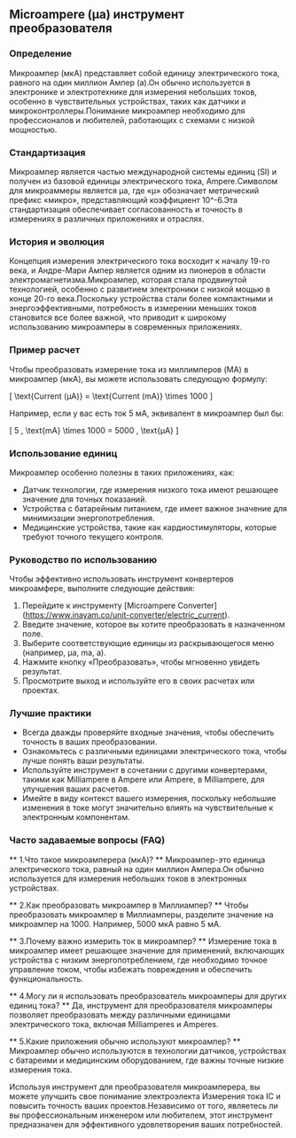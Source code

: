 ## Microampere (µa) инструмент преобразователя

### Определение
Микроампер (мкА) представляет собой единицу электрического тока, равного на один миллион Ампер (а).Он обычно используется в электронике и электротехнике для измерения небольших токов, особенно в чувствительных устройствах, таких как датчики и микроконтроллеры.Понимание микроампер необходимо для профессионалов и любителей, работающих с схемами с низкой мощностью.

### Стандартизация
Микроампер является частью международной системы единиц (SI) и получен из базовой единицы электрического тока, Ampere.Символом для микроаммеры является µa, где «µ» обозначает метрический префикс «микро», представляющий коэффициент 10^-6.Эта стандартизация обеспечивает согласованность и точность в измерениях в различных приложениях и отраслях.

### История и эволюция
Концепция измерения электрического тока восходит к началу 19-го века, и Андре-Мари Ампер является одним из пионеров в области электромагнетизма.Микроампер, которая стала продвинутой технологией, особенно с развитием электроники с низкой мощью в конце 20-го века.Поскольку устройства стали более компактными и энергоэффективными, потребность в измерении меньших токов становится все более важной, что приводит к широкому использованию микроамперы в современных приложениях.

### Пример расчет
Чтобы преобразовать измерение тока из миллимперов (MA) в микроампер (мкА), вы можете использовать следующую формулу:

\[ \text{Current (µA)} = \text{Current (mA)} \times 1000 \]

Например, если у вас есть ток 5 мА, эквивалент в микроампер был бы:

\[ 5 \, \text{mA} \times 1000 = 5000 \, \text{µA} \]

### Использование единиц
Микроампер особенно полезны в таких приложениях, как:
- Датчик технологии, где измерения низкого тока имеют решающее значение для точных показаний.
- Устройства с батарейным питанием, где имеет важное значение для минимизации энергопотребления.
- Медицинские устройства, такие как кардиостимуляторы, которые требуют точного текущего контроля.

### Руководство по использованию
Чтобы эффективно использовать инструмент конвертеров микроамфере, выполните следующие действия:
1. Перейдите к инструменту [Microampere Converter] (https://www.inayam.co/unit-converter/electric_current).
2. Введите значение, которое вы хотите преобразовать в назначенном поле.
3. Выберите соответствующие единицы из раскрывающегося меню (например, µa, ma, a).
4. Нажмите кнопку «Преобразовать», чтобы мгновенно увидеть результат.
5. Просмотрите выход и используйте его в своих расчетах или проектах.

### Лучшие практики
- Всегда дважды проверяйте входные значения, чтобы обеспечить точность в ваших преобразовании.
- Ознакомьтесь с различными единицами электрического тока, чтобы лучше понять ваши результаты.
- Используйте инструмент в сочетании с другими конвертерами, такими как Milliampere в Ampere или Ampere, в Milliampere, для улучшения ваших расчетов.
- Имейте в виду контекст вашего измерения, поскольку небольшие изменения в токе могут значительно влиять на чувствительные к электронным компонентам.

### Часто задаваемые вопросы (FAQ)

** 1.Что такое микроамперера (мкА)? **
Микроампер-это единица электрического тока, равный на один миллион Ампера.Он обычно используется для измерения небольших токов в электронных устройствах.

** 2.Как преобразовать микроампер в Миллиампер? **
Чтобы преобразовать микроампер в Миллиамперы, разделите значение на микроампер на 1000. Например, 5000 мкА равно 5 мА.

** 3.Почему важно измерить ток в микроампер? **
Измерение тока в микроампер имеет решающее значение для применений, включающих устройства с низким энергопотреблением, где необходимо точное управление током, чтобы избежать повреждения и обеспечить функциональность.

** 4.Могу ли я использовать преобразователь микроамперы для других единиц тока? **
Да, инструмент для преобразователя микроамперы позволяет преобразовать между различными единицами электрического тока, включая Milliamperes и Amperes.

** 5.Какие приложения обычно используют микроампер? **
Микроампер обычно используются в технологии датчиков, устройствах с батареими и медицинским оборудованием, где важны точные низкие измерения тока.

Используя инструмент для преобразователя микроамперера, вы можете улучшить свое понимание электроэлекта Измерения тока IC и повысить точность ваших проектов.Независимо от того, являетесь ли вы профессиональным инженером или любителем, этот инструмент предназначен для эффективного удовлетворения ваших потребностей.
